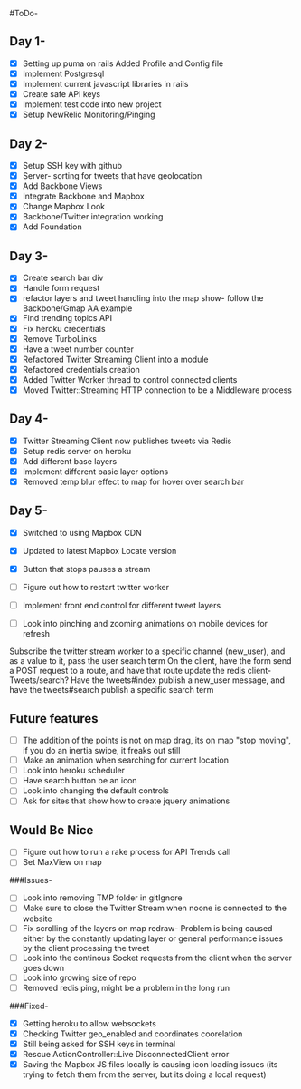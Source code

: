 #ToDo-
## Day 1-
- [X] Setting up puma on rails
Added Profile and Config file
- [X] Implement Postgresql 
- [X] Implement current javascript libraries in rails
- [X] Create safe API keys
- [X] Implement test code into new project
- [X] Setup NewRelic Monitoring/Pinging

## Day 2- 
- [X] Setup SSH key with github
- [X] Server- sorting for tweets that have geolocation 
- [X] Add Backbone Views
- [X] Integrate Backbone and Mapbox
- [X] Change Mapbox Look
- [X] Backbone/Twitter integration working
- [X] Add Foundation

## Day 3- 
- [X] Create search bar div
- [X] Handle form request
- [X] refactor layers and tweet handling into the map show- follow the Backbone/Gmap AA example
- [X] Find trending topics API
- [X] Fix heroku credentials
- [X] Remove TurboLinks
- [X] Have a tweet number counter
- [X] Refactored Twitter Streaming Client into a module
- [X] Refactored credentials creation
- [X] Added Twitter Worker thread to control connected clients
- [X] Moved Twitter::Streaming HTTP connection to be a Middleware process

## Day 4-
- [X] Twitter Streaming Client now publishes tweets via Redis
- [X] Setup redis server on heroku
- [X] Add different base layers
- [X] Implement different basic layer options
- [X] Removed temp blur effect to map for hover over search bar

## Day 5-
- [X] Switched to using Mapbox CDN
- [X] Updated to latest Mapbox Locate version
- [X] Button that stops pauses a stream
- [ ] Figure out how to restart twitter worker
- [ ] Implement front end control for different tweet layers
- [ ] Look into pinching and zooming animations on mobile devices for refresh


Subscribe the twitter stream worker to a specific channel (new_user), and as a value to it, pass the user search term
On the client, have the form send a POST request to a route, and have that route update the redis client- Tweets/search?
Have the tweets#index publish a new_user message, and have the tweets#search publish a specific search term


## Future features
- [ ] The addition of the points is not on map drag, its on map "stop moving", if you do an inertia swipe, it freaks out still
- [ ] Make an animation when searching for current location
- [ ] Look into heroku scheduler
- [ ] Have search button be an icon
- [ ] Look into changing the default controls
- [ ] Ask for sites that show how to create jquery animations

## Would Be Nice
- [ ] Figure out how to run a rake process for API Trends call
- [ ] Set MaxView on map

###Issues-
- [ ] Look into removing TMP folder in gitIgnore
- [ ] Make sure to close the Twitter Stream when noone is connected to the website
- [ ] Fix scrolling of the layers on map redraw- Problem is being caused either by the constantly updating layer or general performance issues by the client processing the tweet
- [ ] Look into the continous Socket requests from the client when the server goes down
- [ ] Look into growing size of repo
- [ ] Removed redis ping, might be a problem in the long run

###Fixed-
- [X] Getting heroku to allow websockets
- [X] Checking Twitter geo_enabled and coordinates coorelation
- [X] Still being asked for SSH keys in terminal
- [X] Rescue ActionController::Live DisconnectedClient error
- [X] Saving the Mapbox JS files locally is causing icon loading issues (its trying to fetch them from the server, but its doing a local request)
